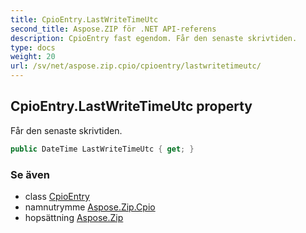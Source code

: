```yaml
---
title: CpioEntry.LastWriteTimeUtc
second_title: Aspose.ZIP för .NET API-referens
description: CpioEntry fast egendom. Får den senaste skrivtiden.
type: docs
weight: 20
url: /sv/net/aspose.zip.cpio/cpioentry/lastwritetimeutc/
---
```

## CpioEntry.LastWriteTimeUtc property

Får den senaste skrivtiden.

```csharp
public DateTime LastWriteTimeUtc { get; }
```

### Se även

* class [CpioEntry](../)
* namnutrymme [Aspose.Zip.Cpio](../../cpioentry/)
* hopsättning [Aspose.Zip](../../../)


